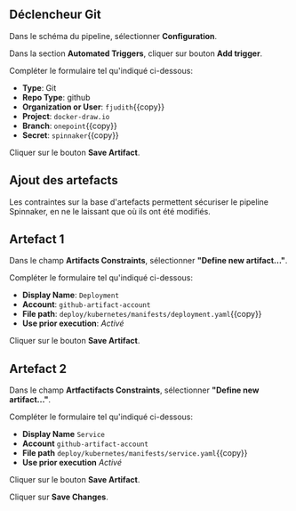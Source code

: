 ## Déclencheur Git

Dans le schéma du pipeline, sélectionner **Configuration**.

Dans la section **Automated Triggers**, cliquer sur bouton **Add trigger**.

Compléter le formulaire tel qu'indiqué ci-dessous:

* **Type**: Git
* **Repo Type**: github
* **Organization or User**: `fjudith`{{copy}}
* **Project**: `docker-draw.io`
* **Branch**: `onepoint`{{copy}}
* **Secret**: `spinnaker`{{copy}}

Cliquer sur le bouton **Save Artifact**.

## Ajout des artefacts

Les contraintes sur la base d'artefacts permettent sécuriser le pipeline Spinnaker, en ne le laissant que où ils ont été modifiés.

## Artefact 1

Dans le champ **Artifacts Constraints**, sélectionner **"Define new artifact..."**.

Compléter le formulaire tel qu'indiqué ci-dessous:

* **Display Name**: `Deployment`
* **Account**: `github-artifact-account`
* **File path**: `deploy/kubernetes/manifests/deployment.yaml`{{copy}}
* **Use prior execution**: _Activé_

Cliquer sur le bouton **Save Artifact**.

## Artefact 2

Dans le champ **Artfactifacts Constraints**, sélectionner **"Define new artifact..."**.

Compléter le formulaire tel qu'indiqué ci-dessous:

* **Display Name** `Service`
* **Account** `github-artifact-account`
* **File path** `deploy/kubernetes/manifests/service.yaml`{{copy}}
* **Use prior execution** _Activé_

Cliquer sur le bouton **Save Artifact**.

Cliquer sur **Save Changes**.